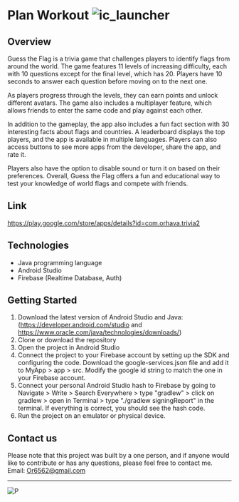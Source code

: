# **Plan Workout** ![ic_launcher](https://github.com/OrHava/plan_workout/assets/116579286/27f466e6-2351-41ee-bdce-e41304989231)
## Overview
Guess the Flag is a trivia game that challenges players to identify flags from around the world. The game features 11 levels of increasing difficulty, each with 10 questions except for the final level, which has 20. Players have 10 seconds to answer each question before moving on to the next one.

As players progress through the levels, they can earn points and unlock different avatars. The game also includes a multiplayer feature, which allows friends to enter the same code and play against each other.

In addition to the gameplay, the app also includes a fun fact section with 30 interesting facts about flags and countries. A leaderboard displays the top players, and the app is available in multiple languages. Players can also access buttons to see more apps from the developer, share the app, and rate it.

Players also have the option to disable sound or turn it on based on their preferences. Overall, Guess the Flag offers a fun and educational way to test your knowledge of world flags and compete with friends.

## Link
https://play.google.com/store/apps/details?id=com.orhava.trivia2

##  Technologies
- Java programming language
- Android Studio
- Firebase (Realtime Database, Auth)

## Getting Started
1. Download the latest version of Android Studio and Java: 
(https://developer.android.com/studio 
and 
https://www.oracle.com/java/technologies/downloads/)
2. Clone or download the repository
3. Open the project in Android Studio
4. Connect the project to your Firebase account by setting up the SDK and configuring the code. Download the google-services.json file and add it to MyApp > app > src. Modify the google id string to match the one in your Firebase account.
5. Connect your personal Android Studio hash to Firebase by going to Navigate > Write > Search Everywhere > type "gradlew" > click on gradlew > open in Terminal > type "./gradlew signingReport" in the terminal. If everything is correct, you should see the hash code.
6. Run the project on an emulator or physical device.

## Contact us
Please note that this project was built by a one person, and if anyone would like to contribute or has any questions, please feel free to contact me. 
Email: Or6562@gmail.com


------------
![P](https://user-images.githubusercontent.com/116579286/222568386-ddaff2c0-0e9d-4879-b691-9b250c3fc2a0.png)
